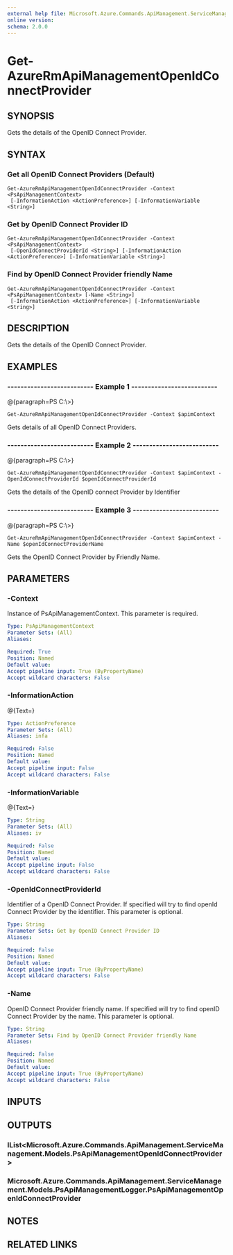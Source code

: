 ```yaml
---
external help file: Microsoft.Azure.Commands.ApiManagement.ServiceManagement.dll-Help.xml
online version: 
schema: 2.0.0
---
```


# Get-AzureRmApiManagementOpenIdConnectProvider
## SYNOPSIS
Gets the details of the OpenID Connect Provider.

## SYNTAX

### Get all OpenID Connect Providers (Default)
```
Get-AzureRmApiManagementOpenIdConnectProvider -Context <PsApiManagementContext>
 [-InformationAction <ActionPreference>] [-InformationVariable <String>]
```

### Get by OpenID Connect Provider ID
```
Get-AzureRmApiManagementOpenIdConnectProvider -Context <PsApiManagementContext>
 [-OpenIdConnectProviderId <String>] [-InformationAction <ActionPreference>] [-InformationVariable <String>]
```

### Find by OpenID Connect Provider friendly Name
```
Get-AzureRmApiManagementOpenIdConnectProvider -Context <PsApiManagementContext> [-Name <String>]
 [-InformationAction <ActionPreference>] [-InformationVariable <String>]
```

## DESCRIPTION
Gets the details of the OpenID Connect Provider.

## EXAMPLES

### --------------------------  Example 1  --------------------------
@{paragraph=PS C:\\\>}

```
Get-AzureRmApiManagementOpenIdConnectProvider -Context $apimContext
```

Gets details of all OpenID Connect Providers.

### --------------------------  Example 2  --------------------------
@{paragraph=PS C:\\\>}

```
Get-AzureRmApiManagementOpenIdConnectProvider -Context $apimContext -OpenIdConnectProviderId $openIdConnectProviderId
```

Gets the details of the OpenID connect Provider by Identifier

### --------------------------  Example 3  --------------------------
@{paragraph=PS C:\\\>}

```
Get-AzureRmApiManagementOpenIdConnectProvider -Context $apimContext -Name $openIdConnectProviderName
```

Gets the OpenID Connect Provider by Friendly Name.

## PARAMETERS

### -Context
Instance of PsApiManagementContext.
This parameter is required.

```yaml
Type: PsApiManagementContext
Parameter Sets: (All)
Aliases: 

Required: True
Position: Named
Default value: 
Accept pipeline input: True (ByPropertyName)
Accept wildcard characters: False
```

### -InformationAction
@{Text=}

```yaml
Type: ActionPreference
Parameter Sets: (All)
Aliases: infa

Required: False
Position: Named
Default value: 
Accept pipeline input: False
Accept wildcard characters: False
```

### -InformationVariable
@{Text=}

```yaml
Type: String
Parameter Sets: (All)
Aliases: iv

Required: False
Position: Named
Default value: 
Accept pipeline input: False
Accept wildcard characters: False
```

### -OpenIdConnectProviderId
Identifier of a OpenID Connect Provider.
If specified will try to find openId Connect Provider by the identifier.
This parameter is optional.

```yaml
Type: String
Parameter Sets: Get by OpenID Connect Provider ID
Aliases: 

Required: False
Position: Named
Default value: 
Accept pipeline input: True (ByPropertyName)
Accept wildcard characters: False
```

### -Name
OpenID Connect Provider friendly name.
If specified will try to find openID Connect Provider by the name.
This parameter is optional.

```yaml
Type: String
Parameter Sets: Find by OpenID Connect Provider friendly Name
Aliases: 

Required: False
Position: Named
Default value: 
Accept pipeline input: True (ByPropertyName)
Accept wildcard characters: False
```

## INPUTS

## OUTPUTS

### IList<Microsoft.Azure.Commands.ApiManagement.ServiceManagement.Models.PsApiManagementOpenIdConnectProvider>

### Microsoft.Azure.Commands.ApiManagement.ServiceManagement.Models.PsApiManagementLogger.PsApiManagementOpenIdConnectProvider

## NOTES

## RELATED LINKS

